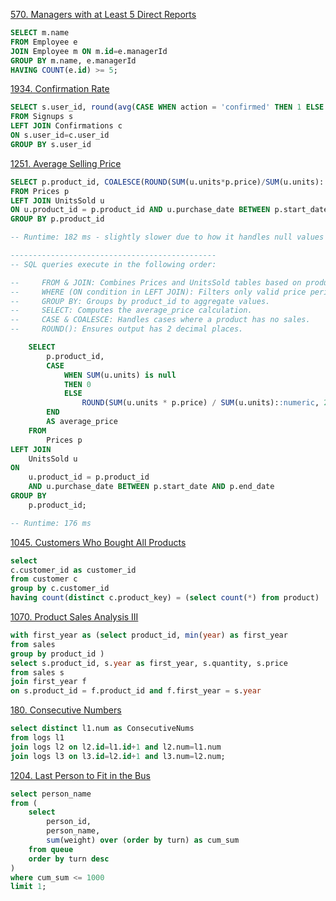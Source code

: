 [570. Managers with at Least 5 Direct Reports](https://leetcode.com/problems/managers-with-at-least-5-direct-reports/description/)

```sql
SELECT m.name
FROM Employee e
JOIN Employee m ON m.id=e.managerId
GROUP BY m.name, e.managerId
HAVING COUNT(e.id) >= 5;
```

[1934. Confirmation Rate](https://leetcode.com/problems/confirmation-rate/description/)

```sql
SELECT s.user_id, round(avg(CASE WHEN action = 'confirmed' THEN 1 ELSE 0 END), 2) AS confirmation_rate
FROM Signups s
LEFT JOIN Confirmations c
ON s.user_id=c.user_id
GROUP BY s.user_id
```

[1251. Average Selling Price](https://leetcode.com/problems/average-selling-price/description/)
```sql
SELECT p.product_id, COALESCE(ROUND(SUM(u.units*p.price)/SUM(u.units)::decimal, 2), 0) as average_price
FROM Prices p
LEFT JOIN UnitsSold u
ON u.product_id = p.product_id AND u.purchase_date BETWEEN p.start_date AND p.end_date
GROUP BY p.product_id

-- Runtime: 182 ms - slightly slower due to how it handles null values and data type conversions

----------------------------------------------
-- SQL queries execute in the following order:

--     FROM & JOIN: Combines Prices and UnitsSold tables based on product_id and purchase_date.
--     WHERE (ON condition in LEFT JOIN): Filters only valid price periods for each sale.
--     GROUP BY: Groups by product_id to aggregate values.
--     SELECT: Computes the average_price calculation.
--     CASE & COALESCE: Handles cases where a product has no sales.
--     ROUND(): Ensures output has 2 decimal places.

    SELECT 
        p.product_id,
        CASE
            WHEN SUM(u.units) is null
            THEN 0
            ELSE
                ROUND(SUM(u.units * p.price) / SUM(u.units)::numeric, 2)
        END
        AS average_price
    FROM 
        Prices p
LEFT JOIN 
    UnitsSold u
ON 
    u.product_id = p.product_id 
    AND u.purchase_date BETWEEN p.start_date AND p.end_date
GROUP BY 
    p.product_id;

-- Runtime: 176 ms
```


[1045. Customers Who Bought All Products](https://leetcode.com/problems/customers-who-bought-all-products/description/)

```sql
select 
c.customer_id as customer_id
from customer c
group by c.customer_id
having count(distinct c.product_key) = (select count(*) from product)

```


[1070. Product Sales Analysis III](https://leetcode.com/problems/product-sales-analysis-iii/description/)
```sql
with first_year as (select product_id, min(year) as first_year
from sales
group by product_id )
select s.product_id, s.year as first_year, s.quantity, s.price
from sales s
join first_year f
on s.product_id = f.product_id and f.first_year = s.year
```


[180. Consecutive Numbers](https://leetcode.com/problems/consecutive-numbers/description/)

```sql
select distinct l1.num as ConsecutiveNums
from logs l1
join logs l2 on l2.id=l1.id+1 and l2.num=l1.num
join logs l3 on l3.id=l2.id+1 and l3.num=l2.num;
```

[1204. Last Person to Fit in the Bus](https://leetcode.com/problems/last-person-to-fit-in-the-bus/description/)

```sql
select person_name
from (
    select
        person_id,
        person_name,
        sum(weight) over (order by turn) as cum_sum
    from queue
    order by turn desc
)
where cum_sum <= 1000
limit 1;
```